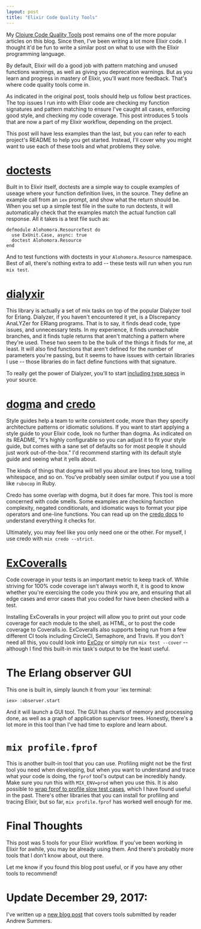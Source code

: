 ```yaml
---
layout: post
title: "Elixir Code Quality Tools"
---
```


My [Clojure Code Quality Tools](/blog/2014/09/15/clojure-code-quality-tools/) post remains one of the more popular articles on this blog. Since then, I've been writing a lot more Elixir code. I thought it'd be fun to write a similar post on what to use with the Elixir programming language.

By default, Elixir will do a good job with pattern matching and unused functions warnings, as well as giving you deprecation warnings. But as you learn and progress in mastery of Elixir, you'll want more feedback. That's where code quality tools come in.

As indicated in the original post, tools should help us follow best practices. The top issues I run into with Elixir code are checking my function signatures and pattern matching to ensure I've caught all cases, enforcing good style, and checking my code coverage. This post introduces 5 tools that are now a part of my Elixir workflow, depending on the project.

This post will have less examples than the last, but you can refer to each project's README to help you get started. Instead, I'll cover why you might want to use each of these tools and what problems they solve.

# [doctests](http://elixir-lang.org/getting-started/mix-otp/docs-tests-and-with.html#doctests)

Built in to Elixir itself, doctests are a simple way to couple examples of useage where your function definition lives, in the source. They define an example call from an `iex` prompt, and show what the return should be. When you set up a simple test file in the suite to run doctests, it will automatically check that the examples match the actual function call response. All it takes is a test file such as:

```
defmodule Alohomora.ResourceTest do
  use ExUnit.Case, async: true
  doctest Alohomora.Resource
end
```

And to test functions with doctests in your `Alohomora.Resource` namespace. Best of all, there's nothing extra to add -- these tests will run when you run `mix test`.

# [dialyxir](https://github.com/jeremyjh/dialyxir)

This library is actually a set of mix tasks on top of the popular Dialyzer tool for Erlang. Dialyzer, if you haven't encountered it yet, is a DIscrepancy AnaLYZer for ERlang programs. That is to say, it finds dead code, type issues, and unnecessary tests. In my experience, it finds unreachable branches, and it finds tuple returns that aren't matching a pattern where they're used. These two seem to be the bulk of the things it finds for me, at least. It will also find functions that aren't defined for the number of parameters you're passing, but it seems to have issues with certain libraries I use -- those libraries do in fact define functions with that signature.

To really get the power of Dialyzer, you'll to start [including type specs](https://hexdocs.pm/elixir/typespecs.html) in your source.

# [dogma](https://github.com/lpil/dogma) and [credo](https://github.com/rrrene/credo)

Style guides help a team to write consistent code, more than they specify architecture patterns or idiomatic solutions. If you want to start applying a style guide to your Elixir code, look no further than dogma. As indicated on its README, "It's highly configurable so you can adjust it to fit your style guide, but comes with a sane set of defaults so for most people it should just work out-of-the-box." I'd recommend starting with its default style guide and seeing what it yells about.

The kinds of things that dogma will tell you about are lines too long, trailing whitespace, and so on. You've probably seen similar output if you use a tool like `rubocop` in Ruby.

Credo has some overlap with dogma, but it does far more. This tool is more concerned with code smells. Some examples are checking function complexity, negated conditionals, and idiomatic ways to format your pipe operators and one-line functions. You can read up on the [credo docs](https://github.com/rrrene/elixir-style-guide) to understand everything it checks for.

Ultimately, you may feel like you only need one or the other. For myself, I use credo with `mix credo --strict`.

# [ExCoveralls](https://github.com/parroty/excoveralls)

Code coverage in your tests is an important metric to keep track of. While striving for 100% code coverage isn't always worth it, it is good to know whether you're exercising the code you think you are, and ensuring that all edge cases and error cases that you coded for have been checked with a test.

Installing ExCoveralls in your project will allow you to print out your code coverage for each module to the shell, as HTML, or to post the code coverage to Coveralls.io. ExCoveralls also supports being run from a few different CI tools including CircleCI, Semaphore, and Travis. If you don't need all this, you could look into [ExCov](https://github.com/mrinalwadhwa/excov) or simply run `mix test --cover` -- although I find this built-in mix task's output to be the least useful.

# The Erlang observer GUI

This one is built in, simply launch it from your `iex terminal:

```
iex> :observer.start
```

And it will launch a GUI tool. The GUI has charts of memory and processing done, as well as a graph of application supervisor trees. Honestly, there's a lot more in this tool than I've had time to explore and learn about.

# `mix profile.fprof`

This is another built-in tool that you can use. Profiling might not be the first tool you need when developing, but when you want to understand and trace what your code is doing, the `fprof` tool's output can be incredibly handy. Make sure you run this with `MIX_ENV=prod` when you use this. It is also possible to [wrap fprof to profile slow test cases](https://selfamusementpark.com/profiling-a-slow-elixir-test), which I have found useful in the past. There's other libraries that you can install for profiling and tracing Elixir, but so far, `mix profile.fprof` has worked well enough for me.

# Final Thoughts

This post was 5 tools for your Elixir workflow. If you've been working in Elixir for awhile, you may be already using them. And there's probably more tools that I don't know about, out there.

Let me know if you found this blog post useful, or if you have any other tools to recommend!

# Update December 29, 2017:

I've written up a [new blog post](/2017/12/29/more-elixir-code-quality-tools/) that covers tools submitted by reader Andrew Summers.
